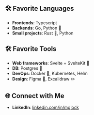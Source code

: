 ## 🛠️ Favorite Languages

- **Frontends**: Typescript
- **Backends**: Go, Python 🐍
- **Small projects**: Rust 🦀, Python

## 🛠️ Favorite Tools

- **Web frameworks**: Svelte + SvelteKit 🧡
- **DB**: Postgres 🐘
- **DevOps**: Docker 🐳, Kubernetes, Helm
- **Design**: Figma 🎨, Excalidraw ✏️

## 🌐 Connect with Me

- **LinkedIn**: [linkedin.com/in/mglock](https://linkedin.com/in/mglock)
